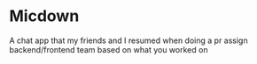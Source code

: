 # Micdown
A chat app that my friends and I resumed
when doing a pr assign backend/frontend team based on what you worked on
